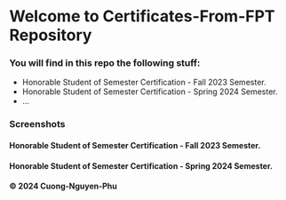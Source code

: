 # Welcome to Certificates-From-FPT Repository
### You will find in this repo the following stuff:
* Honorable Student of Semester Certification - Fall 2023 Semester.
* Honorable Student of Semester Certification - Spring 2024 Semester.
* ...
### Screenshots

#### Honorable Student of Semester Certification - Fall 2023 Semester.

#### Honorable Student of Semester Certification - Spring 2024 Semester.
  
#### © 2024 Cuong-Nguyen-Phu

